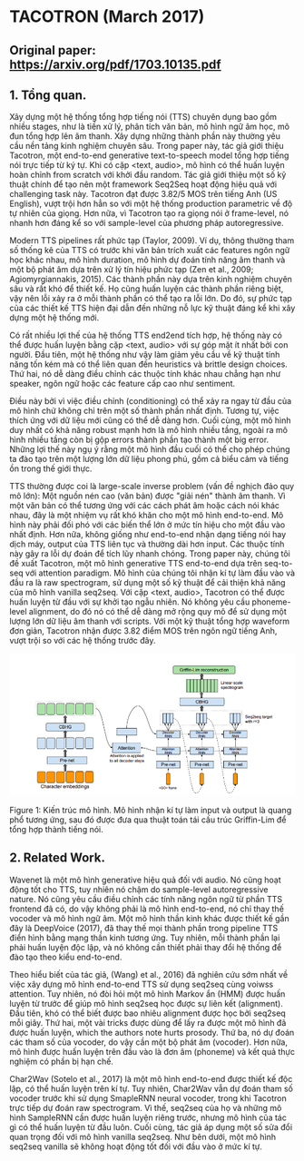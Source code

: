 # TACOTRON (March 2017)

## Original paper: https://arxiv.org/pdf/1703.10135.pdf

## 1. Tổng quan.

Xây dựng một hệ thống tổng hợp tiếng nói (TTS) chuyên dụng bao gồm nhiều stages, như là tiền xử lý, phân tích văn bản, mô hình ngữ âm học, mô đun tổng hợp lên âm thanh. Xây dựng những thành phần này thường yêu cầu nền tảng kinh nghiệm chuyên sâu. Trong paper này, tác giả giới thiệu Tacotron, một end-to-end generative text-to-speech model tổng hợp tiếng nói trực tiếp từ ký tự. Khi có cặp <text, audio>, mô hình có thể huấn luyện hoàn chỉnh from scratch với khởi đầu random. Tác giả giới thiệu một số kỹ thuật chính để tạo nên một framework Seq2Seq hoạt động hiệu quả với challenging task này. Tacotron đạt được 3.82/5 MOS trên tiếng Anh (US English), vượt trội hơn hẳn so với một hệ thống production parametric về độ tự nhiên của giọng. Hơn nữa, vì Tacotron tạo ra giọng nói ở frame-level, nó nhanh hơn đáng kể so với sample-level của phương pháp autoregressive.

Modern TTS pipelines rất phức tạp (Taylor, 2009). Ví dụ, thông thường tham số thống kê của TTS có trước khi văn bản trích xuất các features ngôn ngữ học khác nhau, mô hình duration, mô hình dự đoán tính năng âm thanh và một bộ phát âm dựa trên xử lý tín hiệu phức tạp (Zen
et al., 2009; Agiomyrgiannakis, 2015). Các thành phần này dựa trên kinh nghiệm chuyên sâu và rất khó để thiết kế. Họ cũng huấn luyện các thành phần riêng biệt, vậy nên lỗi xảy ra ở mỗi thành phần có thể tạo ra lỗi lớn. 
Do đó, sự phức tạp của các thiết kế TTS hiện đại dẫn đến những nỗ lực kỹ thuật đáng kể khi xây dựng một hệ thống mới.

Có rất nhiều lợi thế của hệ thống TTS end2end tích hợp, hệ thống này có thể được huấn luyện bằng cặp <text, audio> với sự góp mặt ít nhất bởi con người. Đầu tiên, một hệ thống như vậy làm giảm yêu cầu về kỹ thuật tính năng tốn kém mà có thể liên quan đến heuristics và brittle design choices. Thứ hai, nó dễ dàng điều chỉnh các thuộc tính khác nhau chẳng hạn như speaker, ngôn ngữ hoặc các feature cấp cao như sentiment.

Điều này bởi vì việc điều chỉnh (conditioning) có thể xảy ra ngay từ đầu của mô hình chứ không chỉ trên một số thành phần nhất định. Tương tự, việc thích ứng với dữ liệu mới cũng có thể dễ dàng hơn. Cuối cùng, một mô hình duy nhất có khả năng robust mạnh hơn là mô hình nhiều tầng, ngoài ra mô hình nhiều tầng còn bị gộp errors thành phần tạo thành một big error. Những lợi thế này ngụ ý rằng một mô hình đầu cuối có thể cho phép chúng ta đào tạo trên một lượng lớn dữ liệu phong phú, gồm cả biểu cảm và tiếng ồn trong thế giới thực.

TTS thường được coi là large-scale inverse problem (vấn đề nghịch đảo quy mô lớn): Một nguồn nén cao (văn bản) được "giải nén" thành âm thanh. Vì một văn bản có thể tương ứng với các cách phát âm hoặc cách nói khác nhau, đây là một nhiệm vụ rất khó khăn cho một mô hình end-to-end. Mô hình này phải đối phó với các biến thể lớn ở mức tín hiệu cho một đầu vào nhất định.
Hơn nữa, không giống như end-to-end nhận dạng tiếng nói hay dịch máy, output của TTS liên tục và thường dài hơn input. Các thuộc tính này gây ra lỗi dự đoán để tích lũy nhanh chóng. Trong paper này, chúng tôi đề xuất Tacotron, một mô hình generative TTS end-to-end dựa trên seq-to-seq với attention paradigm. Mô hình của chúng tôi nhận kí tự làm đầu vào và đầu ra là raw spectrogram, sử dụng một số kỹ thuật để cải thiện khả năng của mô hình vanilla seq2seq. Với cặp <text, audio>, Tacotron có thể được huấn luyện từ đầu với sự khởi tạo ngẫu nhiên. Nó không yêu cầu phoneme-level alignment, do đó nó có thể dễ dàng mở rộng quy mô để sử dụng một lượng lớn dữ liệu âm thanh với scripts. Với một kỹ thuật tổng hợp waveform đơn giản, Tacotron nhận được 3.82 điểm MOS trên ngôn ngữ tiếng Anh, vượt trội so với các hệ thống trước đây.

![Image](images/tacotron-pic1.png)

Figure 1: Kiến trúc mô hình. Mô hình nhận kí tự làm input và output là quang phổ tương ứng, sau đó được đưa qua thuật toán tái cấu trúc Griffin-Lim để tổng hợp thành tiếng nói.

## 2. Related Work.

Wavenet là một mô hình generative hiệu quả đối với audio. Nó cũng hoạt động tốt cho TTS, tuy nhiên nó chậm do sample-level autoregressive nature. Nó cũng yêu cầu điều chỉnh các tính năng ngôn ngữ từ phần TTS frontend đã có, do vậy không phải là mô hình end-to-end, nó chỉ thay thế vocoder và mô hình ngữ âm. Một mô hình thần kinh khác được thiết kế gần đây là DeepVoice (2017), đã thay thế mọi thành phần trong pipeline TTS điển hình bằng mạng thần kinh tương ứng. Tuy nhiên, mỗi thành phần lại phải huấn luyện độc lập, và nó không cần thiết phải thay đổi hệ thống để đào tạo theo kiểu end-to-end.

Theo hiểu biết của tác giả, (Wang) et al., 2016) đã nghiên cứu sớm nhất về việc xây dựng mô hình end-to-end TTS sử dụng seq2seq cùng voiwss attention. Tuy nhiên, nó đòi hỏi một mô hình Markov ẩn (HMM) được huấn luyện từ trước để giúp mô hình seq2seq học được sự liên kết (alignment). Đầu tiên, khó có thể biết được bao nhiêu alignment được học bởi seq2seq mỗi giây. Thứ hai, một vài tricks được dùng để lấy ra được một mô hình đã được huấn luyện, which the authors note hurts prosody. Thứ ba, nó dự đoán các tham số của vocoder, do vậy cần một bộ phát âm (vocoder). Hơn nữa, mô hình được huấn luyện trên đầu vào là đơn âm (phoneme) và kết quả thực nghiệm có phần bị hạn chế. 

Char2Wav (Sotelo et al., 2017) là một mô hình end-to-end được thiết kế độc lập, có thể huấn luyện trên kí tự. Tuy nhiên, Char2Wav vẫn dự đoán tham số vocoder trước khi sử dụng SmapleRNN neural vocoder, trong khi Tacotron trực tiếp dự đoán raw spectrogram. Vì thế, seq2seq của họ và những mô hình SampleRNN cần được huấn luyện riêng trước, nhưng mô hình của tác gì có thể huấn luyện từ đầu luôn. Cuối cùng, tác giả áp dụng một số sửa đổi quan trọng đối với mô hình vanilla seq2seq. Như bên dưới, một mô hình seq2seq vanilla sẽ không hoạt động tốt đối với đầu vào ở mức kí tự.